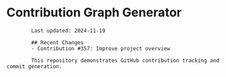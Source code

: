 # Contribution Graph Generator
            
            Last updated: 2024-11-19
            
            ## Recent Changes
            - Contribution #357: Improve project overview
            
            This repository demonstrates GitHub contribution tracking and commit generation.
        